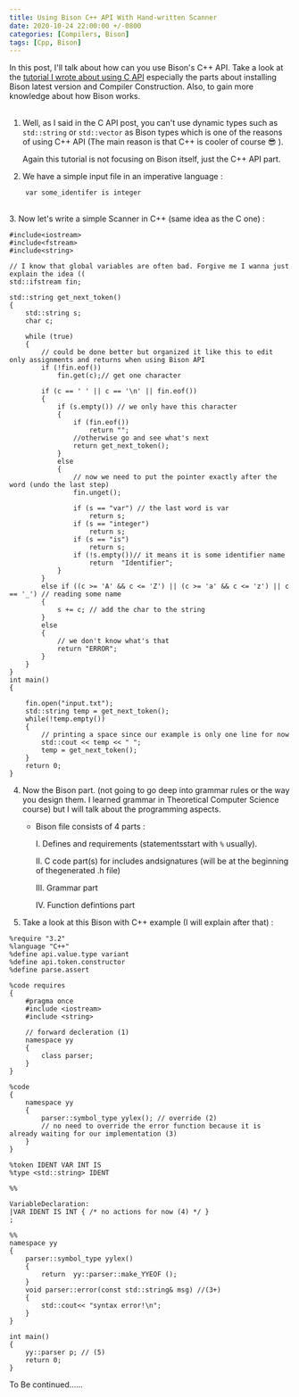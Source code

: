 ```yaml
---
title: Using Bison C++ API With Hand-written Scanner
date: 2020-10-24 22:00:00 +/-0800
categories: [Compilers, Bison]
tags: [Cpp, Bison]
---
```

In this post, I'll talk about how can you use Bison's C++ API. Take a look at the [tutorial I wrote about using C API](https://thesharpowl.github.io/posts/HAND_WRITTEN_SCANNER_WITH_BISON_C_API/) especially the parts about installing Bison latest version and Compiler Construction. Also, to gain more knowledge about how Bison works.<br>
<br>
1. Well, as I said in the C API post, you can't use dynamic types such as ``std::string`` or ``std::vector`` as Bison types which is one of the reasons of using C++ API (The main reason is that C++ is cooler of course :sunglasses: ). 

    Again this tutorial is not focusing on Bison itself, just the C++ API part. 

2. We have a simple input file in an imperative language :<br>
```
    var some_identifer is integer
```
<br>
3. Now let's write a simple Scanner in C++ (same idea as the C one) :<br>

```
#include<iostream>
#include<fstream>
#include<string>

// I know that global variables are often bad. Forgive me I wanna just explain the idea ((
std::ifstream fin;

std::string get_next_token()
{
    std::string s;
    char c;
	
    while (true)
    {
		// could be done better but organized it like this to edit only assignments and returns when using Bison API
        if (!fin.eof())
            fin.get(c);// get one character
    	
        if (c == ' ' || c == '\n' || fin.eof())
        {
            if (s.empty()) // we only have this character
            {
                if (fin.eof())
                    return "";
                //otherwise go and see what's next
                return get_next_token();
            }
            else
            {
                // now we need to put the pointer exactly after the word (undo the last step)
                fin.unget();
            	
                if (s == "var") // the last word is var
                    return s;
                if (s == "integer")
                    return s;
                if (s == "is")
					return s;
                if (!s.empty())// it means it is some identifier name
                    return  "Identifier";
            }
        }
        else if ((c >= 'A' && c <= 'Z') || (c >= 'a' && c <= 'z') || c == '_') // reading some name
        {
            s += c; // add the char to the string
        }
        else
        {
        	// we don't know what's that
            return "ERROR";
        }
    }
}
int main()
{
    
    fin.open("input.txt");
    std::string temp = get_next_token();
	while(!temp.empty())
	{
		// printing a space since our example is only one line for now
        std::cout << temp << " ";
        temp = get_next_token();
	}
    return 0;
}
```

4. Now the Bison part. (not going to go deep into grammar rules or the way you design them. I learned grammar in Theoretical Computer Science course) but I will talk about the programming aspects.<br>

    * Bison file consists of 4 parts :

        I. Defines and requirements (statementsstart    with ``%`` usually).

        II. C code part(s) for includes andsignatures   (will be at the beginning of thegenerated .h  file)

        III. Grammar part

        IV. Function defintions part

5. Take a look at this Bison with C++ example (I will explain after that) :

```
%require "3.2"
%language "C++"
%define api.value.type variant
%define api.token.constructor
%define parse.assert

%code requires
{
    #pragma once
    #include <iostream>
    #include <string>
    
    // forward decleration (1)
    namespace yy
    {
        class parser;
    }
}

%code
{    
    namespace yy
    {
        parser::symbol_type yylex(); // override (2)
        // no need to override the error function because it is already waiting for our implementation (3)
    }
}

%token IDENT VAR INT IS
%type <std::string> IDENT

%%

VariableDeclaration:
|VAR IDENT IS INT { /* no actions for now (4) */ }
;

%%
namespace yy
{
    parser::symbol_type yylex()
    {
        return  yy::parser::make_YYEOF ();
    }
    void parser::error(const std::string& msg) //(3+)
    {
        std::cout<< "syntax error!\n";
    }
}

int main()
{
    yy::parser p; // (5)
    return 0;
}
```

To Be continued......